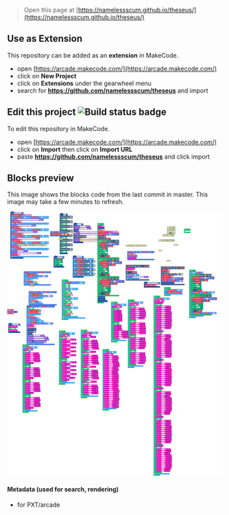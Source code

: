  


> Open this page at [https://namelessscum.github.io/theseus/](https://namelessscum.github.io/theseus/)

## Use as Extension

This repository can be added as an **extension** in MakeCode.

* open [https://arcade.makecode.com/](https://arcade.makecode.com/)
* click on **New Project**
* click on **Extensions** under the gearwheel menu
* search for **https://github.com/namelessscum/theseus** and import

## Edit this project ![Build status badge](https://github.com/namelessscum/theseus/workflows/MakeCode/badge.svg)

To edit this repository in MakeCode.

* open [https://arcade.makecode.com/](https://arcade.makecode.com/)
* click on **Import** then click on **Import URL**
* paste **https://github.com/namelessscum/theseus** and click import

## Blocks preview

This image shows the blocks code from the last commit in master.
This image may take a few minutes to refresh.

![A rendered view of the blocks](https://github.com/namelessscum/theseus/raw/master/.github/makecode/blocks.png)

#### Metadata (used for search, rendering)

* for PXT/arcade
<script src="https://makecode.com/gh-pages-embed.js"></script><script>makeCodeRender("{{ site.makecode.home_url }}", "{{ site.github.owner_name }}/{{ site.github.repository_name }}");</script>
